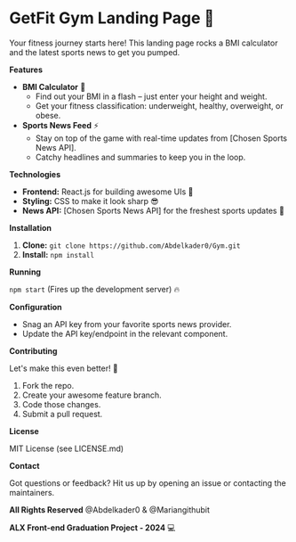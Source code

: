 # GetFit Gym Landing Page 💪

Your fitness journey starts here! This landing page rocks a BMI calculator and the latest sports news to get you pumped.

**Features**

* **BMI Calculator** 🔢
    * Find out your BMI in a flash – just enter your height and weight.
    * Get your fitness classification: underweight, healthy, overweight, or obese.
* **Sports News Feed** ⚡
    * Stay on top of the game with real-time updates from [Chosen Sports News API].
    * Catchy headlines and summaries to keep you in the loop.

**Technologies**

* **Frontend:** React.js for building awesome UIs 🚀
* **Styling:** CSS to make it look sharp 😎
* **News API:** [Chosen Sports News API] for the freshest sports updates 📰

**Installation**

1. **Clone:** `git clone https://github.com/Abdelkader0/Gym.git`
2. **Install:** `npm install` 

**Running**

 `npm start` (Fires up the development server) 🔥

**Configuration**

* Snag an API key from your favorite sports news provider.
* Update the API key/endpoint in the relevant component.

**Contributing**

Let's make this even better! 💪

1. Fork the repo.
2. Create your awesome feature branch.
3. Code those changes.
4. Submit a pull request.

**License**

MIT License (see LICENSE.md)

**Contact**

Got questions or feedback? Hit us up by opening an issue or contacting the maintainers.

**All Rights Reserved** 
@Abdelkader0 & @Mariangithubit 

**ALX Front-end Graduation Project - 2024** 💻 

